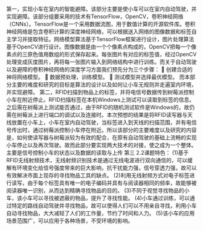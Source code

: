 第一，实现小车在室内的智能避障。该部分主要是使小车可以在室内自动驾驶，并实现避障。该部分组要采用的技术有TensorFlow，OpenCV，卷积神经网络（CNNs）。TensorFlow是一个采用数据流图，用于数值计算的开源软件库。卷积神经网络是包含卷积计算的深度神经网络，可以根据送入网络的图像数据和标签自主学习并提取特征。网络模型算法基于TensorFlow框架进行设计，图片处理算法基于OpenCV进行设计。图像数据是由一个个像素点构成的，OpenCV把每一个像素点的三原色值用数组的形式保存起来。每张图片有对应的标签值，经过OpenCV处理变成灰度图片，再将每一张图片输入到网络结构中进行训练。而关于自动驾驶以及避障的卷积神经网络的深度学习方面我们预先分为三个步骤：
	创建合适的神将网络模型。
	数据预处理，训练模型。
	测试模型并选择最优模型。
而本部分主要的难度和研究的目标是算法的设计以及如何让小车无规则并走遍室内环境，并实现避障。
第二，RFID扫描到物品上的标签，并将电信号数据传到树莓派控制小车在附近停止。RFID扫描标签在本机Windows上测试可以读取到标签的信息。之后需在树莓派上测试能否通过，由于RFID的随机测试软件是Windows的，故仍需在树莓派上进行端口的调试以及连接时。本次预想的结果是将RFID读写器与天线放置在小车上，小车在室内自动驾驶，当标签进入到天线的扫描范围，并有电信号传出时，通过树莓派控制小车停在附近。所以该部分的主要难度以及研究的内容是，如何使读写器与树莓派较为有效的配合，在原有自动驾驶的基础上流畅的实现小车停止以及再次驾驶。故而此部分要实现两大技术的对接，使之成为一个整体。主要是信号控制小车的状态以及数据的读取与上传
第三
2.2课题特色：
(1)基于RFID无线射频技术，无线射频识别技术是通过无线电波进行双向通信的，可以缓解有环境变化给信号强度带来的巨大影响，抗干扰能力强，信号穿透力强，故可以有效解决市面上现存的寻找物品工具的缺点。
(2)利用无线射频方式对电子标签进行读写，由于每个标签具有唯一的电子编码并具有与阅读器相同的频率，故能够被阅读器唯一识别，从而达到精确寻找物品的目的。
(3)不同于视觉寻找物品的小车，该小车可以寻找被遮蔽的物品，提升了寻找性能。
(4)小车通过训练，可以通过特定的路线自动驾驶并寻找物品，故可以使得人们可以不用亲自寻找，利用小车自动寻找物品，大大减轻了人们的工作量，节约了时间和人力。
(5)该小车的应用场景范围广，可以应用于各种场景，不受环境的影响。
